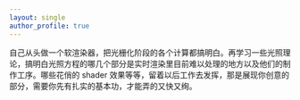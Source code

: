 ```yaml
---
layout: single
author_profile: true
---
```

自己从头做一个软渲染器，把光栅化阶段的各个计算都搞明白。再学习一些光照理论，搞明白光照方程的哪几个部分是实时渲染里目前难以处理的地方以及他们的制作工序。哪些花俏的 shader 效果等等，留着以后工作去发挥，那是展现你创意的部分，需要你先有扎实的基本功，才能弄的又快又绚。
